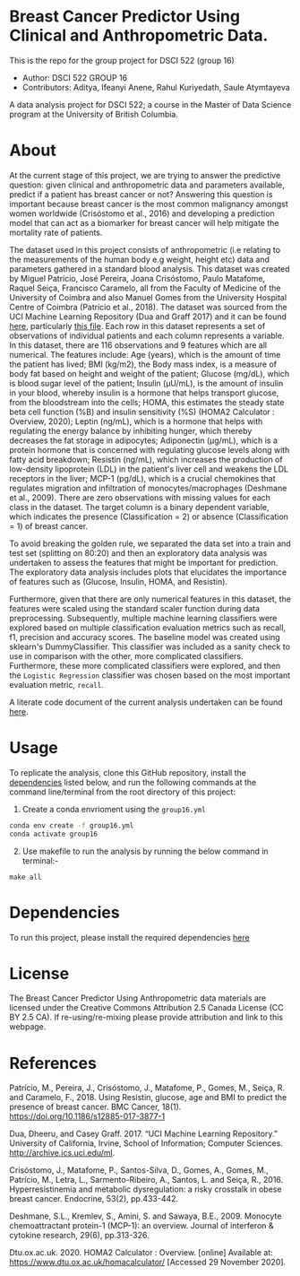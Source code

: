 # Breast Cancer Predictor Using Clinical and Anthropometric Data.

This is the repo for the group project for DSCI 522 (group 16)

- Author: DSCI 522 GROUP 16
- Contributors: Aditya, Ifeanyi Anene, Rahul Kuriyedath, Saule Atymtayeva

A data analysis project for DSCI 522; a course in the Master of Data Science program at the University of British Columbia.

# About 
At the current stage of this project, we are trying to answer the predictive question: given clinical and anthropometric data and parameters available, predict if a patient has breast cancer or not? Answering this question is important because breast cancer is the most common malignancy amongst women worldwide (Crisóstomo et al., 2016) and developing a prediction model that can act as a biomarker for breast cancer will help mitigate the mortality rate of patients.


The dataset used in this project consists of anthropometric (i.e relating to the measurements of the human body e.g weight, height etc) data and parameters gathered in a standard blood analysis. This dataset was created by Miguel Patrício, José Pereira, Joana Crisóstomo, Paulo Matafome, Raquel Seiça, Francisco Caramelo, all from the Faculty of Medicine of the University of Coimbra and also Manuel Gomes from the University Hospital Centre of Coimbra (Patrício et al., 2018). The dataset was sourced from the UCI Machine Learning Repository (Dua and Graff 2017) and it can be found [here](https://archive.ics.uci.edu/ml/datasets/Breast+Cancer+Coimbra), particularly [this file](https://archive.ics.uci.edu/ml/machine-learning-databases/00451/dataR2.csv). Each row in this dataset represents a set of observations of individual patients and each column represents a variable. In this dataset, there are 116 observations and 9 features which are all numerical. The features include: Age (years), which is the amount of time the patient has lived; BMI (kg/m2), the Body mass index, is a measure of body fat based on height and weight of the patient; Glucose (mg/dL), which is blood sugar level of the patient; Insulin (µU/mL), is the amount of insulin in your blood, whereby insulin is a hormone that helps transport glucose, from the bloodstream into the cells; HOMA, this estimates the steady state beta cell function (%B) and insulin sensitivity (%S) (HOMA2 Calculator : Overview, 2020); Leptin (ng/mL), which is a hormone that helps with regulating the energy balance by inhibiting hunger, which thereby decreases the fat storage in adipocytes; Adiponectin (µg/mL), which is a protein hormone that is concerned with regulating glucose levels along with fatty acid breakdown; Resistin (ng/mL), which increases the production of low-density lipoprotein (LDL) in the patient's liver cell and weakens the LDL receptors in the liver; MCP-1 (pg/dL), which is a crucial chemokines that regulates migration and infiltration of monocytes/macrophages (Deshmane et al., 2009). There are zero observations with missing values for each class in the dataset. The target column is a binary dependent variable, which indicates the presence (Classification = 2) or absence (Classification = 1) of breast cancer.


To avoid breaking the golden rule, we separated the data set into a train and test set (splitting on 80:20) and then an exploratory data analysis was undertaken to assess the features that might be important for prediction. The exploratory data analysis includes plots that elucidates the importance of features such as (Glucose, Insulin, HOMA, and Resistin).


Furthermore, given that there are only numerical features in this dataset, the features were scaled using the standard scaler function during data preprocessing. Subsequently, multiple machine learning classifiers were explored based on multiple classification evaluation metrics such as recall, f1, precision and accuracy scores. The baseline model was created using sklearn's DummyClassifier. This classifier was included as a sanity check to use in comparison with the other, more complicated classifiers.  Furthermore, these more complicated classifiers were explored, and then the `Logistic Regression` classifier was chosen based on the most important evaluation metric, `recall`.
  

A literate code document of the current analysis undertaken can be found [here](doc/breast_cancer_prediction_report.ipynb).


# Usage
To replicate the analysis, clone this GitHub repository, install the [dependencies](#dependencies) listed below, and run the following commands at the command line/terminal from the root directory of this project:

1. Create a conda envrioment using the `group16.yml`

```bash
conda env create -f group16.yml
conda activate group16
```

2. Use makefile to run the analysis by running the below command in terminal:-

```
make all
```


# Dependencies

To run this project, please install the required dependencies [here](https://github.com/UBC-MDS/dsci522-group16/blob/main/group16.yml)



# License 

The Breast Cancer Predictor Using Anthropometric data materials are licensed under the Creative Commons Attribution 2.5 Canada License (CC BY 2.5 CA). If re-using/re-mixing please provide attribution and link to this webpage.



# References 

Patrício, M., Pereira, J., Crisóstomo, J., Matafome, P., Gomes, M., Seiça, R. and Caramelo, F., 2018. Using Resistin, glucose, age and BMI to predict the presence of breast cancer. BMC Cancer, 18(1). https://doi.org/10.1186/s12885-017-3877-1

Dua, Dheeru, and Casey Graff. 2017. “UCI Machine Learning Repository.” University of California, Irvine, School of Information; Computer Sciences. http://archive.ics.uci.edu/ml.

Crisóstomo, J., Matafome, P., Santos-Silva, D., Gomes, A., Gomes, M., Patrício, M., Letra, L., Sarmento-Ribeiro, A., Santos, L. and Seiça, R., 2016. Hyperresistinemia and metabolic dysregulation: a risky crosstalk in obese breast cancer. Endocrine, 53(2), pp.433-442.


Deshmane, S.L., Kremlev, S., Amini, S. and Sawaya, B.E., 2009. Monocyte chemoattractant protein-1 (MCP-1): an overview. Journal of interferon & cytokine research, 29(6), pp.313-326.

Dtu.ox.ac.uk. 2020. HOMA2 Calculator : Overview. [online] Available at: <https://www.dtu.ox.ac.uk/homacalculator/> [Accessed 29 November 2020].
